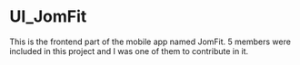 # UI_JomFit
This is the frontend part of the mobile app named JomFit. 5 members were included in this project and I was one of them to contribute in it. 
